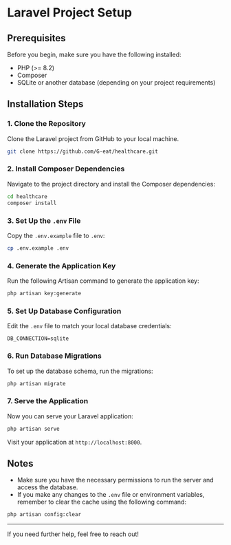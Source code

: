 
# Laravel Project Setup

## Prerequisites

Before you begin, make sure you have the following installed:

- PHP (>= 8.2)
- Composer
- SQLite or another database (depending on your project requirements)

## Installation Steps

### 1. Clone the Repository

Clone the Laravel project from GitHub to your local machine.

```bash
git clone https://github.com/G-eat/healthcare.git
```

### 2. Install Composer Dependencies

Navigate to the project directory and install the Composer dependencies:

```bash
cd healthcare
composer install
```

### 3. Set Up the `.env` File

Copy the `.env.example` file to `.env`:

```bash
cp .env.example .env
```

### 4. Generate the Application Key

Run the following Artisan command to generate the application key:

```bash
php artisan key:generate
```

### 5. Set Up Database Configuration

Edit the `.env` file to match your local database credentials:

```plaintext
DB_CONNECTION=sqlite
```

### 6. Run Database Migrations

To set up the database schema, run the migrations:

```bash
php artisan migrate
```

### 7. Serve the Application

Now you can serve your Laravel application:

```bash
php artisan serve
```

Visit your application at `http://localhost:8000`.

## Notes

- Make sure you have the necessary permissions to run the server and access the database.
- If you make any changes to the `.env` file or environment variables, remember to clear the cache using the following command:

```bash
php artisan config:clear
```

---

If you need further help, feel free to reach out!